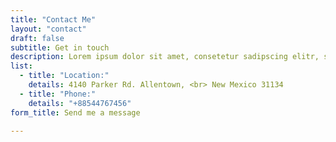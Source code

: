 ```yaml
---
title: "Contact Me"
layout: "contact"
draft: false
subtitle: Get in touch
description: Lorem ipsum dolor sit amet, consetetur sadipscing elitr, sed diam nonumy eirmod tempor invidunt ut labore et dolore magna aliquyam erat, sed diam voluptua. At vero eos et accusam et justo duo
list:
  - title: "Location:"
    details: 4140 Parker Rd. Allentown, <br> New Mexico 31134
  - title: "Phone:"
    details: "+88544767456"
form_title: Send me a message

---
```

